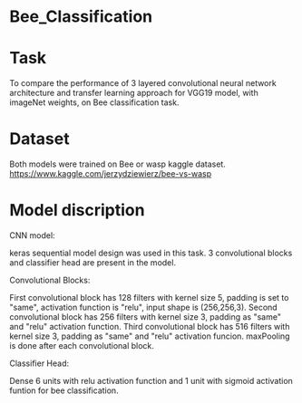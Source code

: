 # Bee_Classification

# Task


To compare the performance of 3 layered convolutional neural network architecture and transfer learning approach for VGG19 model, with imageNet weights, on Bee classification task.

# Dataset

Both models were trained on Bee or wasp kaggle dataset. https://www.kaggle.com/jerzydziewierz/bee-vs-wasp

# Model discription

CNN model:

keras sequential model design was used in this task. 3 convolutional blocks and classifier head are present in the model. 

Convolutional Blocks:

First convolutional block has 128 filters with kernel size 5, padding is set to "same", activation function is "relu", input shape is (256,256,3).
Second convolutional block has 256 filters with kernel size 3, padding as "same" and "relu" activation function.
Third convolutional block has 516 filters with kernel size 3, padding as "same" and "relu" activation funcion.
maxPooling is done after each convolutional block.

Classifier Head:

Dense 6 units with relu activation function and 1 unit with sigmoid activation funtion for bee classification.
